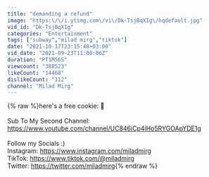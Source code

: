 ```yaml
---
title: "demanding a refund"
image: "https:\/\/i.ytimg.com\/vi\/Dk-TsjBqXIg\/hqdefault.jpg"
vid_id: "Dk-TsjBqXIg"
categories: "Entertainment"
tags: ["subway","milad mirg","tiktok"]
date: "2021-10-17T23:15:48+03:00"
vid_date: "2021-09-23T11:00:06Z"
duration: "PT1M56S"
viewcount: "388523"
likeCount: "14468"
dislikeCount: "112"
channel: "Milad Mirg"
---
```

{% raw %}here's a free cookie: 🍪<br /><br />Sub To My Second Channel: <a rel="nofollow" target="blank" href="https://www.youtube.com/channel/UC846iCp4iHo5RYGOApYDE1g">https://www.youtube.com/channel/UC846iCp4iHo5RYGOApYDE1g</a><br /><br />Follow my Socials :)<br />Instagram: <a rel="nofollow" target="blank" href="https://www.instagram.com/miladmirg">https://www.instagram.com/miladmirg</a><br />TikTok: <a rel="nofollow" target="blank" href="https://www.tiktok.com/@miladmirg">https://www.tiktok.com/@miladmirg</a><br />Twitter: <a rel="nofollow" target="blank" href="https://twitter.com/miladmirg">https://twitter.com/miladmirg</a>{% endraw %}
